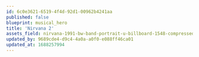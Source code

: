 ```yaml
---
id: 6c0e3621-6519-4f4d-92d1-00962b4241aa
published: false
blueprint: musical_hero
title: 'Nirvana 2'
assets_field: nirvana-1991-bw-band-portrait-u-billboard-1548-compressed.jpg
updated_by: 9689cde4-d9c4-4a0a-a0f0-e088ff46ca01
updated_at: 1688257994
---
```

